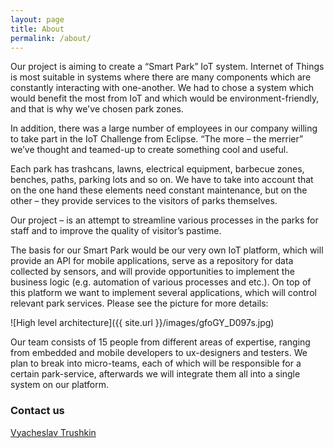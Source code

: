 ```yaml
---
layout: page
title: About
permalink: /about/
---
```


Our project is aiming to create a “Smart Park” IoT system. Internet of Things is most suitable in systems where there are many components which are constantly interacting with one-another. We had to chose a system which would benefit the most from IoT and which would be environment-friendly, and that is why we've chosen park zones.

In addition, there was a large number of employees in our company willing to take part in the IoT Challenge from Eclipse. “The more – the merrier” we’ve thought and teamed-up to create something cool and useful.

Each park has trashcans, lawns, electrical equipment, barbecue zones, benches, paths, parking lots and so on. We have to take into account that on the one hand these elements need constant maintenance, but on the other – they provide services to the visitors of parks themselves.

Our project – is an attempt to streamline various processes in the parks for staff and to improve the quality of visitor’s pastime.

The basis for our Smart Park would be our very own IoT platform, which will provide an API for mobile applications, serve as a repository for data collected by sensors, and will provide opportunities to implement the business logic (e.g. automation of various processes and etc.). On top of this platform we want to implement several applications, which will control relevant park services. Please see the picture for more details:

![High level architecture]({{ site.url }}/images/gfoGY_D097s.jpg)

Our team consists of 15 people from different areas of expertise, ranging from embedded and mobile developers to ux-designers and testers. We plan to break into micro-teams, each of which will be responsible for a certain park-service, afterwards we will integrate them all into a single system on our platform.

### Contact us

[Vyacheslav Trushkin](https://twitter.com/VCHSLVTRSHKN)
